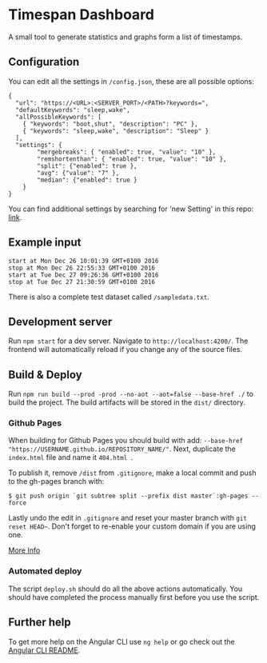 # Timespan Dashboard

A small tool to generate statistics and graphs form a list of timestamps.

## Configuration

You can edit all the settings in `/config.json`, these are all possible options:

```
{
  "url": "https://<URL>:<SERVER_PORT>/<PATH>?keywords=",
  "defaultKeywords": "sleep,wake",
  "allPossibleKeywords": [
    { "keywords": "boot,shut", "description": "PC" },
    { "keywords": "sleep,wake", "description": "Sleep" }
  ],
  "settings": {
		"mergebreaks": { "enabled": true, "value": "10" },
		"remshortenthan": { "enabled": true, "value": "10" },
		"split": {"enabled": true },
		"avg": {"value": "7" },
		"median": {"enabled": true }
	}
}
```

You can find additional settings by searching for 'new Setting' in this repo: [link](https://github.com/search?utf8=%E2%9C%93&q=%22new+Setting%22+repo%3Atuur29%2Ftimespandash&type=Code).

## Example input

```
start at Mon Dec 26 10:01:39 GMT+0100 2016
stop at Mon Dec 26 22:55:33 GMT+0100 2016
start at Tue Dec 27 09:26:36 GMT+0100 2016
stop at Tue Dec 27 21:30:59 GMT+0100 2016
```

There is also a complete test dataset called `/sampledata.txt`.

## Development server

Run `npm start` for a dev server. Navigate to `http://localhost:4200/`. The frontend will automatically reload if you change any of the source files.

## Build & Deploy

Run `npm run build --prod -prod --no-aot --aot=false --base-href ./` to build the project. The build artifacts will be stored in the `dist/` directory.

### Github Pages

When building for Github Pages you should build with add: `--base-href "https://USERNAME.github.io/REPOSITORY_NAME/"`. Next, duplicate the `index.html` file and name it `404.html `.

To publish it, remove `/dist` from `.gitignore`, make a local commit and push to the gh-pages branch with:

```
$ git push origin `git subtree split --prefix dist master`:gh-pages --force
```

Lastly undo the edit in `.gitignore` and reset your master branch with `git reset HEAD~`.
Don't forget to re-enable your custom domain if you are using one.

[More Info](http://clontz.org/blog/2014/05/08/git-subtree-push-for-deployment/)

### Automated deploy

The script `deploy.sh` should do all the above actions automatically. You should have completed the process manually first before you use the script.

## Further help

To get more help on the Angular CLI use `ng help` or go check out the [Angular CLI README](https://github.com/angular/angular-cli/blob/master/README.md).
